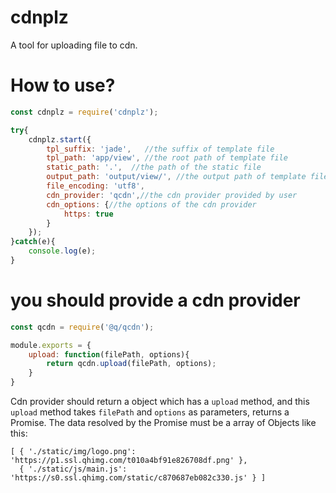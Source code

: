 # cdnplz
A tool for uploading file to cdn.

# How to use?

```javascript
const cdnplz = require('cdnplz');

try{
    cdnplz.start({
        tpl_suffix: 'jade',   //the suffix of template file
        tpl_path: 'app/view', //the root path of template file
        static_path: '.',  //the path of the static file
        output_path: 'output/view/', //the output path of template file
        file_encoding: 'utf8',
        cdn_provider: 'qcdn',//the cdn provider provided by user
        cdn_options: {//the options of the cdn provider
            https: true
        }
    });
}catch(e){
    console.log(e);
}
```

# you should provide a cdn provider

```javascript
const qcdn = require('@q/qcdn');

module.exports = {
    upload: function(filePath, options){
        return qcdn.upload(filePath, options);
    }
}
```
Cdn provider should return a object which has a `upload` method, and this `upload` method takes `filePath` and `options` as parameters, returns a Promise. The data resolved by the Promise must be a array of Objects like this:
```
[ { './static/img/logo.png': 'https://p1.ssl.qhimg.com/t010a4bf91e826708df.png' },
  { './static/js/main.js': 'https://s0.ssl.qhimg.com/static/c870687eb082c330.js' } ]
```

